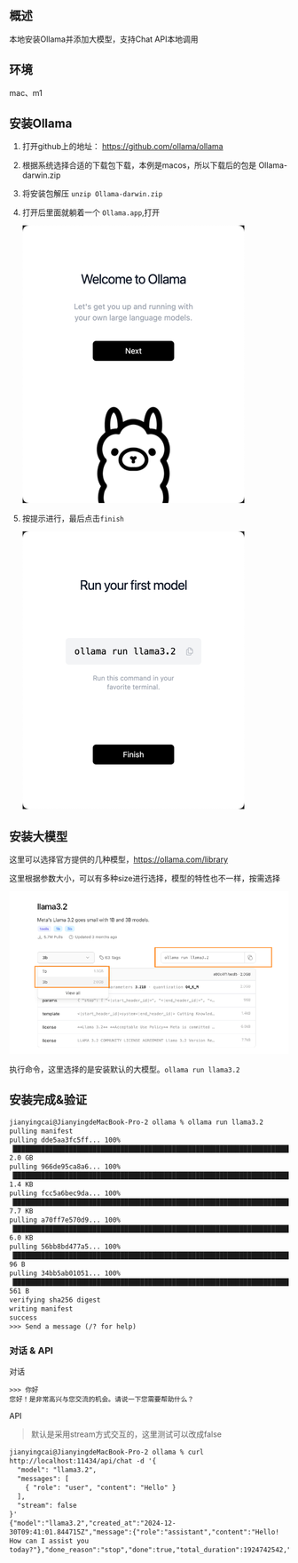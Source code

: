## 概述
本地安装Ollama并添加大模型，支持Chat API本地调用

## 环境
mac、m1

## 安装Ollama
1. 打开github上的地址： https://github.com/ollama/ollama
2. 根据系统选择合适的下载包下载，本例是macos，所以下载后的包是 Ollama-darwin.zip
3. 将安装包解压 `unzip Ollama-darwin.zip`
4. 打开后里面就躺着一个 `Ollama.app`,打开
   
    ![img.png](welcome.png)
5. 按提示进行，最后点击`finish`
   
    ![img_1.png](finish.png)
   
## 安装大模型
这里可以选择官方提供的几种模型，https://ollama.com/library

这里根据参数大小，可以有多种size进行选择，模型的特性也不一样，按需选择

![img.png](model_intro.png)

执行命令，这里选择的是安装默认的大模型。`ollama run llama3.2`

## 安装完成&验证
```shell
jianyingcai@JianyingdeMacBook-Pro-2 ollama % ollama run llama3.2
pulling manifest 
pulling dde5aa3fc5ff... 100% ▕██████████████████████████████████████████████████████████████████████████████████████████████████████████████████████████████████████████████████████████████████████████████████████████████████████████████████████████████████████████████████████████████████████████████████████████████▏ 2.0 GB                         
pulling 966de95ca8a6... 100% ▕██████████████████████████████████████████████████████████████████████████████████████████████████████████████████████████████████████████████████████████████████████████████████████████████████████████████████████████████████████████████████████████████████████████████████████████████▏ 1.4 KB                         
pulling fcc5a6bec9da... 100% ▕██████████████████████████████████████████████████████████████████████████████████████████████████████████████████████████████████████████████████████████████████████████████████████████████████████████████████████████████████████████████████████████████████████████████████████████████▏ 7.7 KB                         
pulling a70ff7e570d9... 100% ▕██████████████████████████████████████████████████████████████████████████████████████████████████████████████████████████████████████████████████████████████████████████████████████████████████████████████████████████████████████████████████████████████████████████████████████████████▏ 6.0 KB                         
pulling 56bb8bd477a5... 100% ▕██████████████████████████████████████████████████████████████████████████████████████████████████████████████████████████████████████████████████████████████████████████████████████████████████████████████████████████████████████████████████████████████████████████████████████████████▏   96 B                         
pulling 34bb5ab01051... 100% ▕██████████████████████████████████████████████████████████████████████████████████████████████████████████████████████████████████████████████████████████████████████████████████████████████████████████████████████████████████████████████████████████████████████████████████████████████▏  561 B                         
verifying sha256 digest 
writing manifest 
success 
>>> Send a message (/? for help)
```

### 对话 & API
对话
```shell
>>> 你好
您好！是非常高兴与您交流的机会。请说一下您需要帮助什么？
```

API
> 默认是采用stream方式交互的，这里测试可以改成false
```shell
jianyingcai@JianyingdeMacBook-Pro-2 ollama % curl http://localhost:11434/api/chat -d '{
  "model": "llama3.2",
  "messages": [
    { "role": "user", "content": "Hello" }
  ], 
  "stream": false
}'
{"model":"llama3.2","created_at":"2024-12-30T09:41:01.844715Z","message":{"role":"assistant","content":"Hello! How can I assist you today?"},"done_reason":"stop","done":true,"total_duration":1924742542,"load_duration":44130875,"prompt_eval_count":26,"prompt_eval_duration":1501000000,"eval_count":10,"eval_duration":377000000}% 

```

